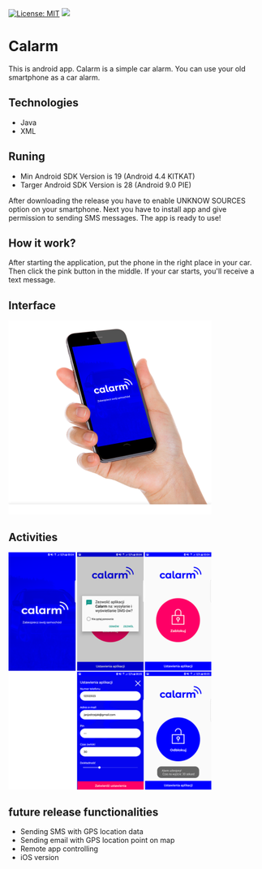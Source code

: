 [![License: MIT](https://img.shields.io/badge/License-MIT-yellow.svg)](https://opensource.org/licenses/MIT)
[![](https://badgen.net/github/release/janjedrzejak/Calarm)](https://github.com/janjedrzejak/Calarm/releases)

# Calarm
This is android app. Calarm is a simple car alarm. You can use your old smartphone as a car alarm.
## Technologies
* Java
* XML
## Runing
* Min Android SDK Version is 19 (Android 4.4 KITKAT)
* Targer Android SDK Version is 28 (Android 9.0 PIE)

After downloading the release you have to enable UNKNOW SOURCES option on your smartphone. Next you have to install app and give permission to sending SMS messages. The app is ready to use!
## How it work?
After starting the application, put the phone in the right place in your car. Then click the pink button in the middle. If your car starts, you'll receive a text message.
## Interface
<img width="400" src="https://github.com/janjedrzejak/Calarm/blob/demo/demo/0.png" ></img>
## Activities
<img width="400" src="https://github.com/janjedrzejak/Calarm/blob/demo/demo/1a.png" ></img>
## future release functionalities
* Sending SMS with GPS location data
* Sending email with GPS location point on map
* Remote app controlling 
* iOS version

